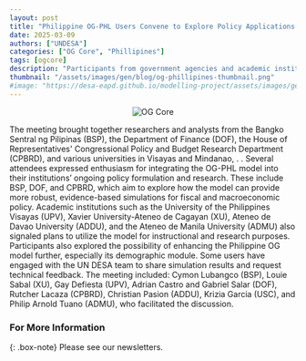 ```yaml
---
layout: post
title: "Philippine OG-PHL Users Convene to Explore Policy Applications and Model Enhancements"
date: 2025-03-09
authors: ["UNDESA"]
categories: ["OG Core", "Phillipines"]
tags: [ogcore]
description: "Participants from government agencies and academic institutions across the Philippines gathered online on March 8, 2025, to discuss recent developments on the Open Government Philippines (OG-PHL) model and its expanding use in policy work, research, and academic applications."
thumbnail: "/assets/images/gen/blog/og-phillipines-thumbnail.png"
#image: "https://desa-eapd.github.io/modelling-project/assets/images/gen/blog/og-phillipines-thumbnail.png"
---
```

<p align="center">
  <img src="https://desa-eapd.github.io/modelling-project/assets/images/gen/blog/og-phillipines.png" alt="OG Core" />
</p>

The meeting brought together researchers and analysts from the Bangko Sentral ng Pilipinas (BSP),
the Department of Finance (DOF), the House of Representatives' Congressional Policy and
Budget Research Department (CPBRD), and various universities in Visayas and Mindanao, . .
Several attendees expressed enthusiasm for integrating the OG-PHL model into their institutions’
ongoing policy formulation and research. These include BSP, DOF, and CPBRD, which aim to
explore how the model can provide more robust, evidence-based simulations for fiscal and
macroeconomic policy. Academic institutions such as the University of the Philippines Visayas
(UPV), Xavier University-Ateneo de Cagayan (XU), Ateneo de Davao University (ADDU), and
the Ateneo de Manila University (ADMU) also signaled plans to utilize the model for
instructional and research purposes.
Participants also explored the possibility of enhancing the Philippine OG model further,
especially its demographic module. Some users have engaged with the UN DESA team to share
simulation results and request technical feedback.
The meeting included: Cymon Lubangco (BSP), Louie Sabal (XU), Gay Defiesta (UPV),
Adrian Castro and Gabriel Salar (DOF), Rutcher Lacaza (CPBRD), Christian Pasion
(ADDU), Krizia Garcia (USC), and Philip Arnold Tuano (ADMU), who facilitated the
discussion.


### For More Information

{: .box-note}
Please see our newsletters.
